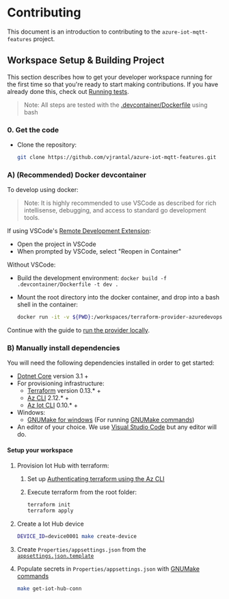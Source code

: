 # Contributing

This document is an introduction to contributing to the `azure-iot-mqtt-features` project.

## Workspace Setup & Building Project

This section describes how to get your developer workspace running for the first time so that you're ready to start making contributions. If you have already done this, check out [Running tests](#development-sdlc).

> Note: All steps are tested with the [.devcontainer/Dockerfile](../.devcontainer/Dockerfile) using bash

### 0. Get the code

* Clone the repository:
  
  ```bash
  git clone https://github.com/vjrantal/azure-iot-mqtt-features.git
  ```

### A) (Recommended) Docker devcontainer

To develop using docker:

> Note: It is highly recommended to use VSCode as described for rich intellisense, debugging, and access to standard go development tools.

If using VSCode's [Remote Development Extension](https://marketplace.visualstudio.com/items?itemName=ms-vscode-remote.vscode-remote-extensionpack):

* Open the project in VSCode
* When prompted by VSCode, select "Reopen in Container"

Without VSCode:

* Build the development environment: `docker build -f .devcontainer/Dockerfile -t dev .`
* Mount the root directory into the docker container, and drop into a bash shell in the container:
  
  ```bash
  docker run -it -v ${PWD}:/workspaces/terraform-provider-azuredevops dev
  ```

Continue with the guide to [run the provider locally](#4-run-provider-locally).

### B) Manually install dependencies

You will need the following dependencies installed in order to get started:

* [Dotnet Core](https://dotnet.microsoft.com/download/dotnet-core) version 3.1 +
* For provisioning infrastructure:
  * [Terraform](https://www.terraform.io/downloads.html) version 0.13.* +
  * [Az CLI](https://docs.microsoft.com/en-us/cli/azure/install-azure-cli) 2.12.* +
  * [Az Iot CLI](https://github.com/Azure/azure-iot-cli-extension) 0.10.* +
* Windows:
  * [GNUMake for windows](http://gnuwin32.sourceforge.net/packages/make.htm) (For running [GNUMake commands](../makefile))
* An editor of your choice. We use [Visual Studio Code](https://code.visualstudio.com/Download) but any editor will do.

#### Setup your workspace

1. Provision Iot Hub with terraform:
     1. Set up [Authenticating terraform using the Az CLI](https://www.terraform.io/docs/providers/azurerm/guides/azure_cli.html)
     2. Execute terraform from the root folder:

        ```bash
        terraform init
        terraform apply
        ```

2. Create a Iot Hub device

    ```bash
    DEVICE_ID=device0001 make create-device
    ```

3. Create `Properties/appsettings.json` from the [`appsettings.json.template`](../Properties/appsettings.json.template)
4. Populate secrets in `Properties/appsettings.json` with [GNUMake commands](../makefile)

    ```bash
    make get-iot-hub-conn
    ```

